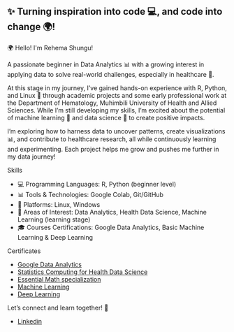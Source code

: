 ## ✨ Turning inspiration into code 💻, and code into change 🌍!

🌍 Hello! I'm Rehema Shungu!

A passionate beginner in Data Analytics 📊 with a growing interest in applying data to solve real-world challenges, especially in healthcare 🏥. 

At this stage in my journey, I’ve gained hands-on experience with R, Python, and Linux 🐧 through academic projects and some early professional work at the Department of Hematology, Muhimbili University of Health and Allied Sciences. While I’m still developing my skills, I’m excited about the potential of machine learning 🤖 and data science 🌱 to create positive impacts. 

I’m exploring how to harness data to uncover patterns, create visualizations 📊, and contribute to healthcare research, all while continuously learning and experimenting. Each project helps me grow and pushes me further in my data journey!

Skills
  - 💻 Programming Languages: R, Python (beginner level)
  - 📊 Tools & Technologies: Google Colab, Git/GitHub
  - 🐧 Platforms: Linux, Windows
  - 🔬 Areas of Interest: Data Analytics, Health Data Science, Machine Learning (learning stage)
  - 🎓 Courses Certifications: Google Data Analytics, Basic Machine Learning & Deep Learning

Certificates
  - [Google Data Analytics](https://github.com/rshungu/Certicates/blob/9b13b1696d9d80f42b3f58425c8b2f3b7552691d/Coursera%20HYAXFQC4XV6V.pdf)
  - [Statistics Computing for Health Data Science](https://github.com/rshungu/Certicates/blob/03a7a69e969d761b195ab8c537915e1a2235d0e3/Statistical%20computing.pdf)
  - [Essential Math specialization](https://github.com/rshungu/Certicates/blob/9b13b1696d9d80f42b3f58425c8b2f3b7552691d/Coursera%20A7HFX3DVWA63.pdf)
  - [Machine Learning](https://github.com/rshungu/Certicates/blob/4b9fa5d70e427e55525d0943725665fba6afcc62/Machine%20Learning.pdf)
  - [Deep Learning](https://github.com/rshungu/Certicates/blob/03a7a69e969d761b195ab8c537915e1a2235d0e3/Deep%20Learning.pdf)

    
Let’s connect and learn together! 🚀
  - [Linkedin](https://www.linkedin.com/in/rehema-shungu-4a4620292/)
